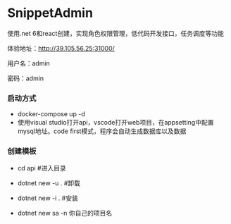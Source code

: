 # SnippetAdmin

使用.net 6和react创建，实现角色权限管理，低代码开发接口，任务调度等功能

体验地址：http://39.105.56.25:31000/

用户名：admin

密码：admin

### 启动方式

- docker-compose up -d
- 使用visual studio打开api，vscode打开web项目，在appsetting中配置mysql地址。code first模式，程序会自动生成数据库以及数据

### 创建模板

- cd api                                  #进入目录

- dotnet new -u .                 #卸载

- dotnet new -i .                  #安装

- dotnet new sa -n 你自己的项目名
